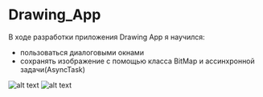 # Drawing_App
В ходе разработки приложения Drawing App я научился:

- пользоваться диалоговыми окнами
- сохранять изображение с помощью класса BitMap и ассинхронной задачи(AsyncTask)

![alt text](https://github.com/theSweater23/drawing_app_imgs/blob/main/screen2.jpg?raw=true) 
![alt text](https://github.com/theSweater23/drawing_app_imgs/blob/main/screen1.jpg?raw=true)
